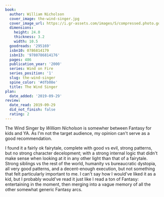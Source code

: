 ```yaml
---
book:
  author: William Nicholson
  cover_image: the-wind-singer.jpg
  cover_image_url: https://i.gr-assets.com/images/S/compressed.photo.goodreads.com/books/1293635554l/295169._SY160_.jpg
  dimensions:
    height: 24.0
    thickness: 3.2
    width: 10.5
  goodreads: '295169'
  isbn10: 0786814179
  isbn13: '9780786814176'
  pages: 486
  publication_year: '2000'
  series: Wind on Fire
  series_position: '1'
  slug: the-wind-singer
  spine_color: '#dfb08e'
  title: The Wind Singer
plan:
  date_added: '2019-09-29'
review:
  date_read: 2019-09-29
  did_not_finish: false
  rating: 2
---
```


The Wind Singer by *William Nicholson* is somewher between Fantasy for kids and YA. As I'm not the target audience, my opinion can't serve as a good recommendation.

I found it a fairly ok fairytale, complete with good vs evil, strong patterns, but no strong character decelopment; with a strong internal logic that didn't make sense when looking at it in any other light than that of a fairytale. Strong siblings vs the rest of the world, humanity vs bureaucratic dystopia, all very good patterns, and a decent-enough execution, but not something that felt particularly important to me. I can't say how I would've liked it as a kid, but I probably would've read it just like I read a ton of Fantasy: entertaining in the moment, then merging into a vague memory of all the other somewhat generic Fantasy arcs.
